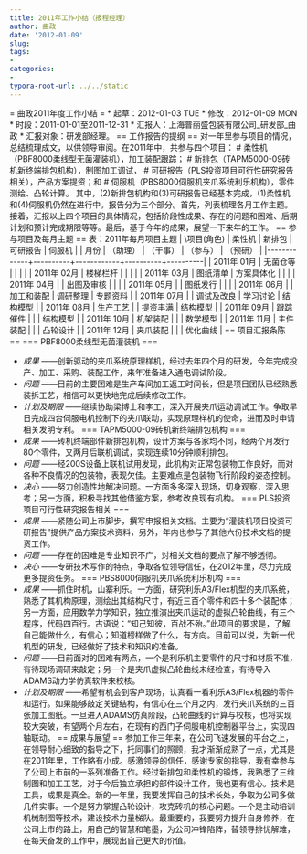 ```yaml
---
title: 2011年工作小结（报程经理）
author: 曲政
date: '2012-01-09'
slug: 
tags:
- 
categories:
- 
typora-root-url: ../../static
---
```


= 曲政2011年度工作小结 =
	* 起草：2012-01-03 TUE
	* 修改：2012-01-09 MON
	* 时段：2011-01-01至2011-12-31
	* 汇报人：上海普丽盛包装有限公司_研发部_曲政
	* 汇报对象：研发部经理。
== 工作报告的提纲 ==
对一年里参与项目的情况，总结梳理成文，以供领导审阅。在2011年中，共参与四个项目：
	# 柔性机（PBF8000柔线型无菌灌装机），加工装配跟踪；
	# 新排包（TAPM5000-09砖机新终端排包机构），制图加工调试，
	# 可研报告（PLS投资项目可行性研究报告相关），产品方案提资；和
	# 伺服机（PBS8000伺服机夹爪系统利乐机构），零件测绘、凸轮计算。
其中，(2)新排包机构和(3)可研报告已经基本完成，(1)柔性机和(4)伺服机仍然在进行中。报告分为三个部分。首先，列表梳理各月工作主题。接着，汇报以上四个项目的具体情况，包括阶段性成果、存在的问题和困难、后期计划和预计完成期限等等。最后，基于今年的成果，展望一下来年的工作。
== 参与项目及每月主题 ==
 表：2011年每月项目主题
 | \项目(角色) | 柔性机   | 新排包     | 可研报告 | 伺服机   |
 | 月份        | （助理） | （干事）   | （参与） | （预研） |
 |-------------+----------+------------+----------+----------|
 | 2011年 01月 | 无菌仓等 |            |          |          |
 | 2011年 02月 | 楼梯栏杆 |            |          |          |
 | 2011年 03月 | 图纸清单 | 方案具体化 |          |          |
 | 2011年 04月 |          | 出图及审核 |          |          |
 | 2011年 05月 |          | 图纸发行   |          |          |
 | 2011年 06月 |          | 加工和装配 | 调研整理 | 专题资料 |
 | 2011年 07月 |          | 调试及改良 | 学习讨论 | 结构模型 |
 | 2011年 08月 | 生产工艺 |            | 提资丰满 | 结构模型 |
 | 2011年 09月 | 跟踪催件 |            |          | 结构模型 |
 | 2011年 10月 | 机架装配 |            |          | 数学模型 |
 | 2011年 11月 | 主件装配 |            |          | 凸轮设计 |
 | 2011年 12月 | 夹爪装配 |            |          | 优化曲线 |
== 项目汇报条陈 ==
=== PBF8000柔线型无菌灌装机 ===

* *成果* ——创新驱动的夹爪系统原理样机，经过去年四个月的研发，今年完成投产、加工、采购、装配工作，来年准备进入通电调试阶段。
* *问题* ——目前的主要困难是生产车间加工返工时间长，但是项目团队已经熟悉装拆工艺，相信可以更快地完成后续修改工作。
* *计划及期限* ——继续协助梁博士和李工，深入开展夹爪运动调试工作。争取早日完成四台伺服电机控制下的夹爪联动，实现原理样机的使命，进而及时申请相关发明专利。
=== TAPM5000-09砖机新终端排包机构 ===
* *成果* ——砖机终端部件新排包机构，设计方案与各家均不同，经两个月发行80个零件，又两月后联机调试，实现连续10分钟顺利排包。
* *问题* ——经200S设备上联机试用发现，此机构对正常包装物工作良好，而对各种不良情况的包装物，表现欠佳。主要难点是包装物飞行阶段的姿态控制。
* *决心* ——努力创造性地解决问题。一方面多多深入现场，切身观察，深入思考；另一方面，积极寻找其他借鉴方案，参考改良现有机构。
=== PLS投资项目可行性研究报告相关 ===
* *成果* ——紧随公司上市脚步，撰写申报相关文档。主要为“灌装机项目投资可研报告”提供产品方案技术资料，另外，年内也参与了其他六份技术文档的提资工作。
* *问题* ——存在的困难是专业知识不广，对相关文档的要点了解不够透彻。
* *决心* ——专研技术写作的特点，争取各位领导信任，在2012年里，尽力完成更多提资任务。
=== PBS8000伺服机夹爪系统利乐机构 ===
* *成果* ——抓住时机，山寨利乐。一方面，研究利乐A3/Flex机型的夹爪系统，熟悉了其机构原理，测绘出其结构尺寸，有近三百个零件和四十多个装配体；另一方面，应用数学力学知识，独立推演出夹爪运动的虚拟凸轮曲线，有三个程序，代码四百行。古语说：“知己知彼，百战不殆。”此项目的要求是，了解自己能做什么，有信心；知道榜样做了什么，有方向。目前可以说，为新一代机型的研发，已经做好了技术和知识的准备。
* *问题* ——目前面对的困难有两点，一个是利乐机主要零件的尺寸和材质不准，有待现场调研来敲定；另一个是夹爪虚拟凸轮曲线未经检查，有待导入ADAMS动力学仿真软件来校核。
* *计划及期限* ——希望有机会到客户现场，认真看一看利乐A3/Flex机器的零件和运行。如果能够敲定关键结构，有信心在三个月之内，发行夹爪系统的三百张加工图纸。一旦进入ADAMS仿真阶段，凸轮曲线的计算与校核，也将实现较大突破，有望两个月左右，在现有的西门子伺服电机控制器平台上，实现四轴联动。
== 成果与展望 ==
参加工作三年来，在公司飞速发展的平台之上，在领导耐心细致的指导之下，托同事们的照顾，我才渐渐成熟了一点，尤其是在2011年里，工作略有小成。感激领导的信任，感谢专家的指导，我有幸参与了公司上市前的一系列准备工作。经过新排包和柔性机的锻炼，我熟悉了三维制图和加工工艺，对于今后独立承担的部件设计工作，我也更有信心。技术是工具，成果是真金。新的一年里，我要发挥自己的技术长处，争取为公司多做几件实事。一个是努力掌握凸轮设计，攻克砖机的核心问题。一个是主动培训机械制图等技术，建设技术力量梯队。最重要的，我要努力提升自身修养，在公司上市的路上，用自己的智慧和笔墨，为公司冲锋陷阵，替领导排忧解难，在每天奋发的工作中，展现出自己更大的价值。